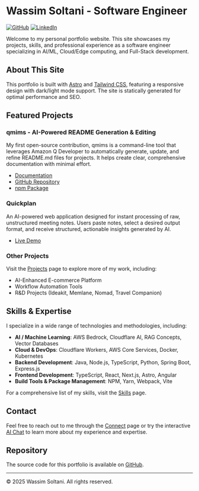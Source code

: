 # Wassim Soltani - Software Engineer

[![GitHub](https://img.shields.io/badge/GitHub-wSoltani-181717?style=flat&logo=github)](https://github.com/wSoltani)
[![LinkedIn](https://img.shields.io/badge/LinkedIn-Wassim_Soltani-0077B5?style=flat&logo=linkedin)](https://www.linkedin.com/in/wassim-soltani/)

Welcome to my personal portfolio website. This site showcases my projects, skills, and professional experience as a software engineer specializing in AI/ML, Cloud/Edge computing, and Full-Stack development.

## About This Site

This portfolio is built with [Astro](https://astro.build/) and [Tailwind CSS](https://tailwindcss.com/), featuring a responsive design with dark/light mode support. The site is statically generated for optimal performance and SEO.

## Featured Projects

### qmims - AI-Powered README Generation & Editing

My first open-source contribution, qmims is a command-line tool that leverages Amazon Q Developer to automatically generate, update, and refine README.md files for projects. It helps create clear, comprehensive documentation with minimal effort.

- [Documentation](https://qmims.vercel.app)
- [GitHub Repository](https://github.com/wSoltani/qmims)
- [npm Package](https://www.npmjs.com/package/qmims)

### Quickplan

An AI-powered web application designed for instant processing of raw, unstructured meeting notes. Users paste notes, select a desired output format, and receive structured, actionable insights generated by AI.

- [Live Demo](https://quickplan.blueblood.tech/)

### Other Projects

Visit the [Projects](https://wsoltani.github.io/projects) page to explore more of my work, including:

- AI-Enhanced E-commerce Platform
- Workflow Automation Tools
- R&D Projects (Ideakit, Memlane, Nomad, Travel Companion)

## Skills & Expertise

I specialize in a wide range of technologies and methodologies, including:

- **AI / Machine Learning**: AWS Bedrock, Cloudflare AI, RAG Concepts, Vector Databases
- **Cloud & DevOps**: Cloudflare Workers, AWS Core Services, Docker, Kubernetes
- **Backend Development**: Java, Node.js, TypeScript, Python, Spring Boot, Express.js
- **Frontend Development**: TypeScript, React, Next.js, Astro, Angular
- **Build Tools & Package Management**: NPM, Yarn, Webpack, Vite

For a comprehensive list of my skills, visit the [Skills](https://wsoltani.github.io/skills) page.

## Contact

Feel free to reach out to me through the [Connect](https://wsoltani.github.io/connect) page or try the interactive [AI Chat](https://wsoltani.github.io/ai-chat) to learn more about my experience and expertise.

## Repository

The source code for this portfolio is available on [GitHub](https://github.com/wSoltani/portfolio).

---

© 2025 Wassim Soltani. All rights reserved.

